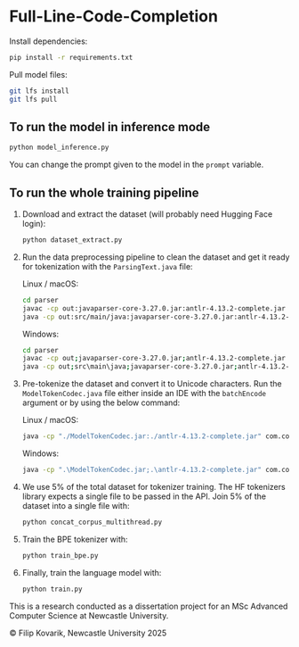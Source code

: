 # Full-Line-Code-Completion

Install dependencies:

```bash
pip install -r requirements.txt
```

Pull model files:
```bash
git lfs install
git lfs pull
```

## To run the model in inference mode

```bash
python model_inference.py
```

You can change the prompt given to the model in the `prompt` variable.

## To run the whole training pipeline

1. Download and extract the dataset (will probably need Hugging Face login):
    ```bash
    python dataset_extract.py
    ```

2. Run the data preprocessing pipeline to clean the dataset and get it ready for tokenization with the `ParsingText.java` file:

    Linux / macOS:
    ```bash
    cd parser
    javac -cp out:javaparser-core-3.27.0.jar:antlr-4.13.2-complete.jar src/main/java/com/codelm/*.java
    java -cp out:src/main/java:javaparser-core-3.27.0.jar:antlr-4.13.2-complete.jar com.codelm.ParsingText
    ```
    
    Windows:
    ```bash
    cd parser
    javac -cp out;javaparser-core-3.27.0.jar;antlr-4.13.2-complete.jar src\main\java\com\codelm\*.java
    java -cp out;src\main\java;javaparser-core-3.27.0.jar;antlr-4.13.2-complete.jar com.codelm.ParsingText
    ```

3. Pre-tokenize the dataset and convert it to Unicode characters. Run the `ModelTokenCodec.java` file either inside an IDE with the `batchEncode` argument or by using the below command:

    Linux / macOS:
    ```bash
    java -cp "./ModelTokenCodec.jar:./antlr-4.13.2-complete.jar" com.codelm.ModelTokenCodec batchEncode
    ```
    
    Windows:
    ```bash
    java -cp ".\ModelTokenCodec.jar;.\antlr-4.13.2-complete.jar" com.codelm.ModelTokenCodec batchEncode
    ```

4. We use 5% of the total dataset for tokenizer training. The HF tokenizers library expects a single file to be passed in the API. Join 5% of the dataset into a single file with:
    ```bash
    python concat_corpus_multithread.py
    ```

5. Train the BPE tokenizer with:
    ```bash
    python train_bpe.py
    ```

6. Finally, train the language model with:
    ```bash
    python train.py
    ```

This is a research conducted as a dissertation project for an MSc Advanced Computer Science at Newcastle University.

&copy; Filip Kovarik, Newcastle University 2025